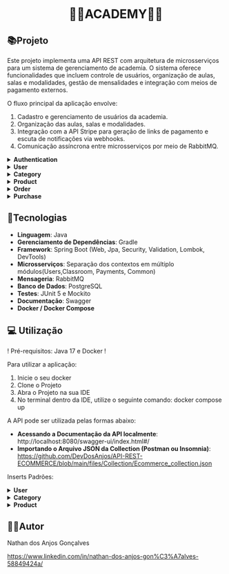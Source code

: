 <h1 align="center"> 🏋️‍♂️ACADEMY🏋️‍♂️  </h1>


## 📚Projeto

Este projeto implementa uma API REST com arquitetura de microsserviços para um sistema de gerenciamento de academia. O sistema oferece funcionalidades que incluem controle de usuários, organização de aulas, salas e modalidades, gestão de mensalidades e integração com meios de pagamento externos.

O fluxo principal da aplicação envolve:

1. Cadastro e gerenciamento de usuários da academia.
2. Organização das aulas, salas e modalidades.
3. Integração com a API Stripe para geração de links de pagamento e escuta de notificações via webhooks.
4. Comunicação assíncrona entre microsserviços por meio de RabbitMQ.


<details>
<summary><b>Authentication</b></summary>
<img src="" alt="">
</details>

<details>
<summary><b>User</b></summary>
<img src="" alt="">
</details>

<details>
<summary><b>Category</b></summary>
<img src="" alt="">
</details>

<details>
<summary><b>Product</b></summary>
<img src="" alt="">
</details>

<details>
<summary><b>Order</b></summary>
<img src="" alt="">
</details>

<details>
<summary><b>Purchase</b></summary>
<img src="" alt="">
</details>


## 🔧Tecnologias

- **Linguagem**: Java
- **Gerenciamento de Dependências**: Gradle
- **Framework**: Spring Boot (Web, Jpa, Security, Validation, Lombok, DevTools)
- **Microsserviços**: Separação dos contextos em múltiplo módulos(Users,Classroom, Payments, Common)
- **Mensageria**: RabbitMQ
- **Banco de Dados**: PostgreSQL
- **Testes**: JUnit 5 e Mockito 
- **Documentação**: Swagger
- **Docker / Docker Compose**

## 💻 Utilização

! Pré-requisitos: Java 17 e Docker !

Para utilizar a aplicação:

1. Inicie o seu docker
2. Clone o Projeto 
3. Abra o Projeto na sua IDE
4. No terminal dentro da IDE, utilize o seguinte comando: docker compose up 

A API pode ser utilizada pelas formas abaixo:
- **Acessando a Documentação da API localmente**: http://localhost:8080/swagger-ui/index.html#/
- **Importando o Arquivo JSON da Collection (Postman ou Insomnia)**: https://github.com/DevDosAnjos/API-REST-ECOMMERCE/blob/main/files/Collection/Ecommerce_collection.json

Inserts Padrões:

<details>
<summary><b>User</b></summary>
<img src="" alt="">
</details>

<details>
<summary><b>Category</b></summary>
<img src="" alt="">
</details>

<details>
<summary><b>Product</b></summary>
<img src="" alt="">
<img src="" alt="">
</details>

## 👨‍💻Autor
Nathan dos Anjos Gonçalves

https://www.linkedin.com/in/nathan-dos-anjos-gon%C3%A7alves-58849424a/
